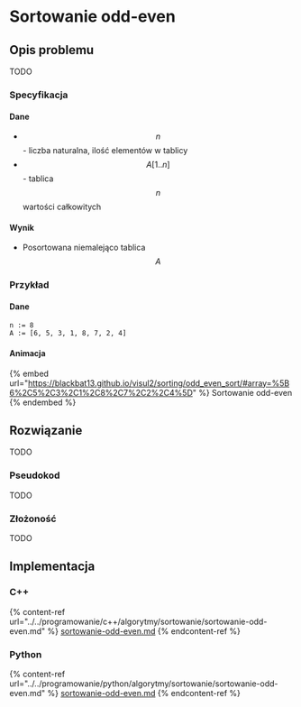 # Sortowanie odd-even

## Opis problemu

TODO

### Specyfikacja

#### Dane

* $$n$$ - liczba naturalna, ilość elementów w tablicy
* $$A[1..n]$$ - tablica $$n$$ wartości całkowitych

#### Wynik

* Posortowana niemalejąco tablica $$A$$ 

### **Przykład**

#### Dane

```
n := 8
A := [6, 5, 3, 1, 8, 7, 2, 4]
```

#### Animacja

{% embed url="https://blackbat13.github.io/visul2/sorting/odd_even_sort/#array=%5B6%2C5%2C3%2C1%2C8%2C7%2C2%2C4%5D" %}
Sortowanie odd-even
{% endembed %}

## Rozwiązanie

TODO

### Pseudokod

TODO

### Złożoność

TODO

## Implementacja

### C++

{% content-ref url="../../programowanie/c++/algorytmy/sortowanie/sortowanie-odd-even.md" %}
[sortowanie-odd-even.md](../../programowanie/c++/algorytmy/sortowanie/sortowanie-odd-even.md)
{% endcontent-ref %}

### Python

{% content-ref url="../../programowanie/python/algorytmy/sortowanie/sortowanie-odd-even.md" %}
[sortowanie-odd-even.md](../../programowanie/python/algorytmy/sortowanie/sortowanie-odd-even.md)
{% endcontent-ref %}

